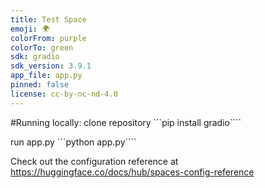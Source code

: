 ```yaml
---
title: Test Space
emoji: 🌍
colorFrom: purple
colorTo: green
sdk: gradio
sdk_version: 3.9.1
app_file: app.py
pinned: false
license: cc-by-nc-nd-4.0
---
```


#Running locally:
clone repository
```pip install gradio````

run app.py
```python app.py````

Check out the configuration reference at https://huggingface.co/docs/hub/spaces-config-reference
